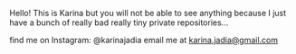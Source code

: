Hello! This is Karina but you will not be able to see anything because I just have a bunch of really bad really tiny private repositories...

find me on Instagram: @karinajadia email me at karina.jadia@gmail.com

